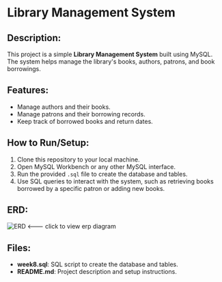 


# Library Management System

## Description:
This project is a simple **Library Management System** built using MySQL. The system helps manage the library's books, authors, patrons, and book borrowings.

## Features:
- Manage authors and their books.
- Manage patrons and their borrowing records.
- Keep track of borrowed books and return dates.

## How to Run/Setup:
1. Clone this repository to your local machine.
2. Open MySQL Workbench or any other MySQL interface.
3. Run the provided `.sql` file to create the database and tables.
4. Use SQL queries to interact with the system, such as retrieving books borrowed by a specific patron or adding new books.

## ERD:
![ERD]([[[link_to_erd_image_or_screenshot](https://github.com/musyoka-exe/plp_db_final/blob/main/erp.PNG)](https://github.com/musyoka-exe/plp_db_final/blob/main/erp.PNG)](https://github.com/musyoka-exe/plp_db_final/blob/main/erp.PNG)) <--- click to view erp diagram

## Files:
- **week8.sql**: SQL script to create the database and tables.
- **README.md**: Project description and setup instructions.

